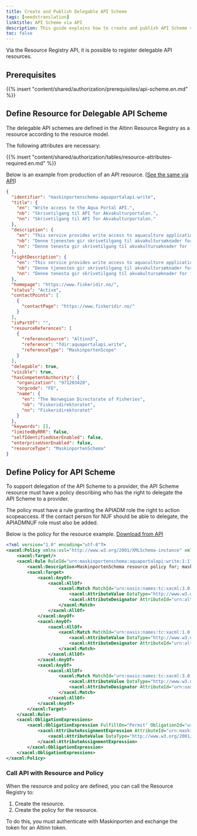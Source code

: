 ```yaml
---
title: Create and Publish Delegable API Scheme
tags: [needstranslation]
linktitle: API Scheme via API
description: This guide explains how to create and publish API Scheme via API.
toc: false
---
```


Via the Resource Registry API, it is possible to register delegable API resources.

## Prerequisites

{{% insert "content/shared/authorization/prerequisites/api-scheme.en.md" %}}

## Define Resource for Delegable API Scheme

The delegable API schemes are defined in the Altinn Resource Registry as a resource according to the resource model.

The following attributes are necessary:

{{% insert "content/shared/authorization/tables/resource-attributes-required.en.md" %}}

Below is an example from production of an API resource. ([See the same via API](https://platform.altinn.no/resourceregistry/api/v1/resource/maskinportenschema-aquaportalapi-write))

```json
{
  "identifier": "maskinportenschema-aquaportalapi-write",
  "title": {
    "en": "Write access to the Aqua Portal API.",
    "nb": "Skrivetilgang til API for Akvakulturportalen.",
    "nn": "Skrivetilgang til API for Akvakulturportalen."
  },
  "description": {
    "en": "This service provides write access to aquaculture applications for county municipalities and other sector authorities.",
    "nb": "Denne tjenesten gir skrivetilgang til akvakultursøknader for fylkeskommuner og andre sektormyndigheter.",
    "nn": "Denne tenesta gir skrivetilgang til akvakultursøknader for fylkeskommunar og andre sektormyndigheiter."
  },
  "rightDescription": {
    "en": "This service provides write access to aquaculture applications for county municipalities and other sector authorities.",
    "nb": "Denne tjenesten gir skrivetilgang til akvakultursøknader for fylkeskommuner og andre sektormyndigheter.",
    "nn": "Denne tenesta gir skrivetilgang til akvakultursøknader for fylkeskommunar og andre sektormyndigheiter."
  },
  "homepage": "https://www.fiskeridir.no/",
  "status": "Active",
  "contactPoints": [
    {
      "contactPage": "https://www.fiskeridir.no/"
    }
  ],
  "isPartOf": "",
  "resourceReferences": [
    {
      "referenceSource": "Altinn3",
      "reference": "fdir:aquaportalapi.write",
      "referenceType": "MaskinportenScope"
    }
  ],
  "delegable": true,
  "visible": true,
  "hasCompetentAuthority": {
    "organization": "971203420",
    "orgcode": "FD",
    "name": {
      "en": "The Norwegian Directorate of Fisheries",
      "nb": "Fiskeridirektoratet",
      "nn": "Fiskeridirektoratet"
    }
  },
  "keywords": [],
  "limitedByRRR": false,
  "selfIdentifiedUserEnabled": false,
  "enterpriseUserEnabled": false,
  "resourceType": "MaskinportenSchema"
}
```

## Define Policy for API Scheme

To support delegation of the API Scheme to a provider, the API Scheme resource must have a policy describing who has the right to delegate the API Scheme to a provider.

The policy must have a rule granting the APIADM role the right to action scopeaccess. If the contact person for NUF should be able to delegate, the APIADMNUF role must also be added.

Below is the policy for the resource example. [Download from API](https://platform.altinn.no/resourceregistry/api/v1/resource/maskinportenschema-aquaportalapi-write/policy)

```xml
<?xml version="1.0" encoding="utf-8"?>
<xacml:Policy xmlns:xsl="http://www.w3.org/2001/XMLSchema-instance" xmlns:xacml="urn:oasis:names:tc:xacml:3.0:core:schema:wd-17" PolicyId="urn:maskinportenschema:aquaportalapi:write:1" Version="1.0" RuleCombiningAlgId="urn:oasis:names:tc:xacml:3.0:rule-combining-algorithm:deny-overrides">
    <xacml:Target/>
    <xacml:Rule RuleId="urn:maskinportenschema:aquaportalapi:write:1:1" Effect="Permit">
        <xacml:Description>MaskinportenSchema resource policy for; maskinportenschema-aquaportalapi-write for roles; APIADM to have access to actions; ScopeAccess</xacml:Description>
        <xacml:Target>
            <xacml:AnyOf>
                <xacml:AllOf>
                    <xacml:Match MatchId="urn:oasis:names:tc:xacml:3.0:function:string-equal-ignore-case">
                        <xacml:AttributeValue DataType="http://www.w3.org/2001/XMLSchema#string">APIADM</xacml:AttributeValue>
                        <xacml:AttributeDesignator AttributeId="urn:altinn:rolecode" Category="urn:oasis:names:tc:xacml:1.0:subject-category:access-subject" DataType="http://www.w3.org/2001/XMLSchema#string" MustBePresent="false"/>
                    </xacml:Match>
                </xacml:AllOf>
            </xacml:AnyOf>
            <xacml:AnyOf>
                <xacml:AllOf>
                    <xacml:Match MatchId="urn:oasis:names:tc:xacml:1.0:function:string-equal">
                        <xacml:AttributeValue DataType="http://www.w3.org/2001/XMLSchema#string">maskinportenschema-aquaportalapi-write</xacml:AttributeValue>
                        <xacml:AttributeDesignator AttributeId="urn:altinn:resource" Category="urn:oasis:names:tc:xacml:3.0:attribute-category:resource" DataType="http://www.w3.org/2001/XMLSchema#string" MustBePresent="false"/>
                    </xacml:Match>
                </xacml:AllOf>
            </xacml:AnyOf>
            <xacml:AnyOf>
                <xacml:AllOf>
                    <xacml:Match MatchId="urn:oasis:names:tc:xacml:3.0:function:string-equal-ignore-case">
                        <xacml:AttributeValue DataType="http://www.w3.org/2001/XMLSchema#string">ScopeAccess</xacml:AttributeValue>
                        <xacml:AttributeDesignator AttributeId="urn:oasis:names:tc:xacml:1.0:action:action-id" Category="urn:oasis:names:tc:xacml:3.0:attribute-category:action" DataType="http://www.w3.org/2001/XMLSchema#string" MustBePresent="false"/>
                    </xacml:Match>
                </xacml:AllOf>
            </xacml:AnyOf>
        </xacml:Target>
    </xacml:Rule>
    <xacml:ObligationExpressions>
        <xacml:ObligationExpression FulfillOn="Permit" ObligationId="urn:maskinportenschema:aquaportalapi:write:obligation:1">
            <xacml:AttributeAssignmentExpression AttributeId="urn:maskinportenschema:aquaportalapi:write:obligation-assignment:1" Category="urn:altinn:minimum-authenticationlevel">
                <xacml:AttributeValue DataType="http://www.w3.org/2001/XMLSchema#integer">3</xacml:AttributeValue>
            </xacml:AttributeAssignmentExpression>
        </xacml:ObligationExpression>
    </xacml:ObligationExpressions>
</xacml:Policy>
```

### Call API with Resource and Policy

When the resource and policy are defined, you can call the Resource Registry to:

1. Create the resource.
2. Create the policy for the resource.

To do this, you must authenticate with Maskinporten and exchange the token for an Altinn token.
